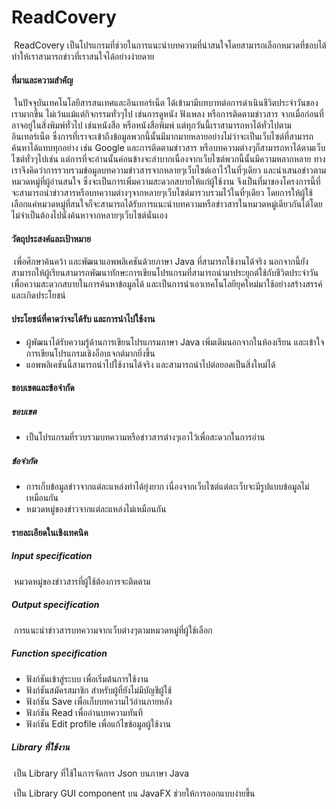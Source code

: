 # ReadCovery

​	ReadCovery เป็นโปรแกรมที่ช่วยในการแนะนำบทความที่น่าสนใจโดยสามารถเลือกหมวดที่ชอบได้ ทำให้เราสามารถข่าวที่เราสนใจได้อย่างง่ายดาย

#### ที่มาและความสำคัญ

​	ในปัจจุบันเทคโนโลยีสารสนเทศและอินเทอร์เน็ต ได้เข้ามามีบทบาทต่อการดำเนินชีวิตประจำวันของเรามากขึ้น ไม่เว้นแม้แต่กิจกรรมทั่วๆไป เช่นการดูหนัง ฟังเพลง หรือการติดตามข่าวสาร จากเมื่อก่อนที่อาจอยู่ในสิ่งพิมพ์ทั่วไป เช่นหนังสือ หรือหนังสือพิมพ์ แต่ทุกวันนี้เราสามารถหาได้ทั่วไปตามอินเทอร์เน็ต ซึ่งการที่เราจะเข้าถึงข้อมูลพวกนี้นั้นมีมากมายหลายอย่างไม่ว่าจะเป็นเว็บไซต์ที่สามารถค้นหาได้แทบทุกอย่าง เช่น Google และการติดตามข่าวสาร หรือบทความต่างๆก็สามารถหาได้ตามเว็บไซต์ทั่วๆไปเช่น แต่การที่จะอ่านนั้นค่อนข้างจะลำบากเนื่องจากเว็บไซต์พวกนี้นั้นมีความหลากหลาย ทางเราจึงคิดว่าการรวบรวมข้อมูลบทความข่าวสารจากหลายๆเว็บไซต์เอาไว้ในที่ๆเดียว และนำเสนอข่าวตามหมวดหมู่ที่ผู้อ่านสนใจ ซึ่งจะเป็นการเพิ่มความสะดวกสบายให้แก่ผู้ใช้งาน จึงเป็นที่มาของโครงการนี้ที่จะสามารถนำข่าวสารหรือบทความต่างๆจากหลายๆเว็บไซต์มารวบรวมไว้ในที่ๆเดียว โดยการให้ผู้ใช้เลือกแค่หมวดหมู่ที่สนใจก็จะสามารถได้รับการแนะนำบทความหรือข่าวสารในหมวดหมู่เดียวกันได้โดยไม่จำเป็นต้องไปนั่งค้นหาจากหลายๆเว็บไซต์นั่นเอง

#### วัตถุประสงค์และเป้าหมาย

​	เพื่อศึกษาค้นคว้า และพัฒนาแอพพลิเคชันด้วยภาษา Java ที่สามารถใช้งานได้จริง นอกจากนี้ยังสามารถให้ผู้เรียนสามารถพัฒนาทักษะการเขียนโปรแกรมที่สามารถนำมาประยุกต์ใช้กับชีวิตประจำวัน เพื่อความสะดวกสบายในการค้นหาข้อมูลได้ และเป็นการนำเอาเทคโนโลยียุคใหม่มาใช้อย่างสร้างสรรค์และเกิดประโยชน์

#### ประโยชน์ที่คาดว่าจะได้รับ และการนำไปใช้งาน

- ผู้พัฒนาได้รับความรู้ด้านการเขียนโปรแกรมภาษา Java เพิ่มเติมนอกจากในห้องเรียน และเข้าใจการเขียนโปรแกรมเชิงอ็อบเจกต์มากยิ่งขึ้น
- แอพพลิเคชันนี้สามารถนำไปใช้งานได้จริง และสามารถนำไปต่อยอดเป็นสิ่งใหม่ได้

#### ขอบเขตและข้อจำกัด

##### ขอบเขต

- เป็นโปรแกรมที่รวบรวมบทความหรือข่าวสารต่างๆเอาไว้เพื่อสะดวกในการอ่าน

##### ข้อจำกัด

- การเก็บข้อมูลข่าวจากแต่ละแหล่งทำได้ยุ่งยาก เนื่องจากเว็บไซต์แต่ละเว็บจะมีรูปแบบข้อมูลไม่เหมือนกัน
- หมวดหมู่ของข่าวจากแต่ละแหล่งไม่เหมือนกัน

#### รายละเอียดในเชิงเทคนิค

##### Input specification

​	หมวดหมู่ของข่าวสารที่ผู้ใช้ต้องการจะติดตาม

##### Output specification

​	การแนะนำข่าวสารบทความจากเว็บต่างๆตามหมวดหมู่ที่ผู้ใช้เลือก

##### Function specification

- ฟังก์ชันเข้าสู่ระบบ เพื่อเริ่มต้นการใช้งาน
- ฟังก์ชันสมัครสมาชิก สำหรับผู้ที่ยังไม่มีบัญชีผู้ใช้
- ฟังก์ชัน Save เพื่อเก็บบทความไว้อ่านภายหลัง
- ฟังก์ชัน Read เพื่ออ่านบทความทันที
- ฟังก์ชัน Edit profile เพื่อแก้ไขข้อมูลผู้ใช้งาน

##### Library ที่ใช้งาน

[JSON-JAVA]: https://github.com/stleary/JSON-java

​	เป็น Library ที่ใช้ในการจัดการ Json บนภาษา Java

[JFoenix]: https://github.com/jfoenixadmin/JFoenix

​	เป็น Library GUI component บน JavaFX ช่วยให้การออกแบบง่ายขึ้น

